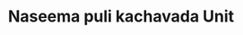 ---
title: "Naseema puli kachavada Unit"
url: /thiruvananthapuram/naseema-puli-kachavada-unit/
shop: shop
---
